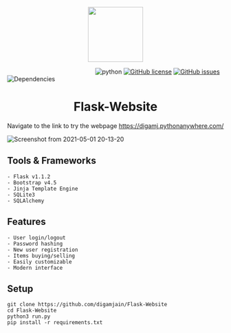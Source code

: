 <p align="center"><img src="https://user-images.githubusercontent.com/42437393/116786009-3d0f8b80-aaba-11eb-8002-2f432d3c2973.png" width="128px"></p>

&nbsp;&nbsp;&nbsp;&nbsp;&nbsp;&nbsp;&nbsp;&nbsp;&nbsp;&nbsp;&nbsp;&nbsp;
&nbsp;&nbsp;&nbsp;&nbsp;&nbsp;&nbsp;&nbsp;&nbsp;&nbsp;&nbsp;&nbsp;&nbsp;
&nbsp;&nbsp;&nbsp;&nbsp;&nbsp;&nbsp;&nbsp;&nbsp;&nbsp;&nbsp;&nbsp;&nbsp;
&nbsp;&nbsp;&nbsp;&nbsp;&nbsp;&nbsp;&nbsp;&nbsp;&nbsp;&nbsp;&nbsp;&nbsp;
![python](https://img.shields.io/badge/python-v3.8.5-blue)
[![GitHub license](https://img.shields.io/github/license/digamjain/Flask-Website)](https://github.com/digamjain/Flask-Website/blob/master/LICENSE)
[![GitHub issues](https://img.shields.io/github/issues/digamjain/Flask-Website)](https://github.com/digamjain/Flask-Website/issues)
![Dependencies](https://img.shields.io/badge/dependencies-up%20to%20date-brightgreen.svg)

<h1 align="center">Flask-Website</h1>

Navigate to the link to try the webpage
https://digamj.pythonanywhere.com/

![Screenshot from 2021-05-01 20-13-20](https://user-images.githubusercontent.com/42437393/116788194-ec9e2b00-aac5-11eb-9e8f-5972a73938b0.png)

## Tools & Frameworks
```
- Flask v1.1.2
- Bootstrap v4.5
- Jinja Template Engine
- SQLite3
- SQLAlchemy
```

## Features
```
- User login/logout
- Password hashing
- New user registration
- Items buying/selling
- Easily customizable
- Modern interface
```

## Setup
```
git clone https://github.com/digamjain/Flask-Website
cd Flask-Website
python3 run.py
pip install -r requirements.txt
```
